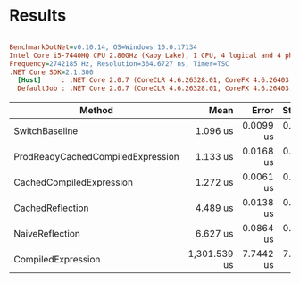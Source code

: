 # Results

``` ini

BenchmarkDotNet=v0.10.14, OS=Windows 10.0.17134
Intel Core i5-7440HQ CPU 2.80GHz (Kaby Lake), 1 CPU, 4 logical and 4 physical cores
Frequency=2742185 Hz, Resolution=364.6727 ns, Timer=TSC
.NET Core SDK=2.1.300
  [Host]     : .NET Core 2.0.7 (CoreCLR 4.6.26328.01, CoreFX 4.6.26403.03), 64bit RyuJIT
  DefaultJob : .NET Core 2.0.7 (CoreCLR 4.6.26328.01, CoreFX 4.6.26403.03), 64bit RyuJIT


```
|                            Method |         Mean |     Error |    StdDev |          Max |   Scaled | ScaledSD |  Gen 0 |  Gen 1 | Allocated |
|---------------------------------- |-------------:|----------:|----------:|-------------:|---------:|---------:|-------:|-------:|----------:|
|                    SwitchBaseline |     1.096 us | 0.0099 us | 0.0093 us |     1.109 us |     1.00 |     0.00 | 0.0496 |      - |     160 B |
| ProdReadyCachedCompiledExpression |     1.133 us | 0.0168 us | 0.0157 us |     1.151 us |     1.03 |     0.02 | 0.0496 |      - |     160 B |
|          CachedCompiledExpression |     1.272 us | 0.0061 us | 0.0054 us |     1.280 us |     1.16 |     0.01 | 0.0496 |      - |     160 B |
|                  CachedReflection |     4.489 us | 0.0138 us | 0.0129 us |     4.510 us |     4.09 |     0.04 | 0.1984 |      - |     640 B |
|                   NaiveReflection |     6.627 us | 0.0864 us | 0.0808 us |     6.740 us |     6.04 |     0.09 | 0.3510 |      - |    1120 B |
|                CompiledExpression | 1,301.539 us | 7.7442 us | 7.2440 us | 1,313.684 us | 1,187.23 |    11.71 | 9.7656 | 3.9063 |   34073 B |
